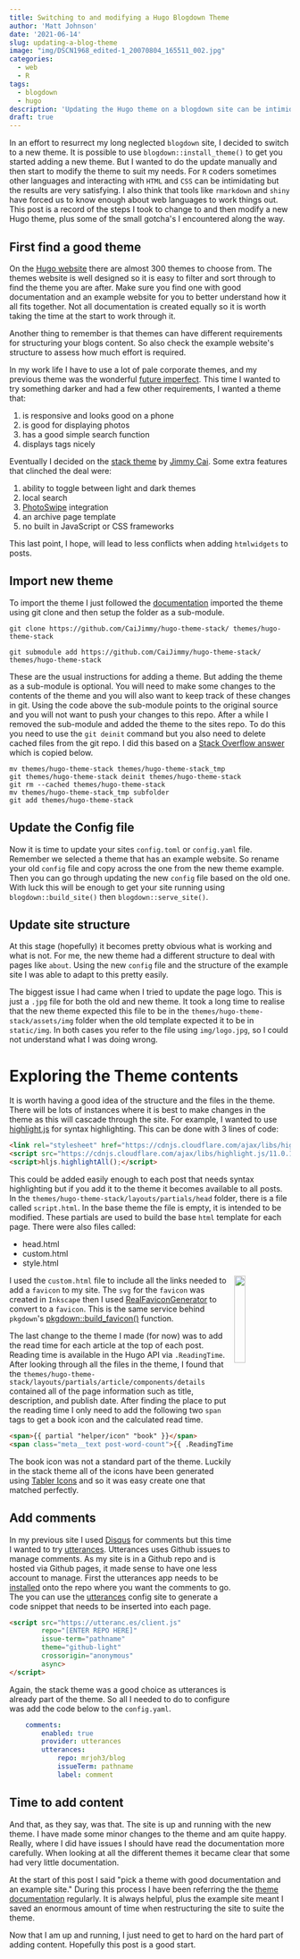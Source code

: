 ```yaml
---
title: Switching to and modifying a Hugo Blogdown Theme
author: 'Matt Johnson'
date: '2021-06-14'
slug: updating-a-blog-theme
image: "img/DSCN1968_edited-1_20070804_165511_002.jpg"
categories:
  - web
  - R
tags:
  - blogdown
  - hugo
description: 'Updating the Hugo theme on a blogdown site can be intimidating, the trick is to pick a theme with good documentation and an example site. Then you can use the example site to work out how to adjust the theme to your needs'
draft: true
---
```


In an effort to resurrect my long neglected `blogdown` site, I decided to switch to a new theme. It is possible to use `blogdown::install_theme()` to get you started adding a new theme. But I wanted to do the update manually and then start to modify the theme to suit my needs. For `R` coders sometimes other languages and interacting with `HTML` and `CSS` can be intimidating but the results are very satisfying. I also think that tools like `rmarkdown` and `shiny` have forced us to know enough about web languages to work things out. This post is a record of the steps I took to change to and then modify a new Hugo theme, plus some of the small gotcha's I encountered along the way.


## First find a good theme 

On the [Hugo website](https://themes.gohugo.io/) there are almost 300 themes to choose from. The themes website is well designed so it is easy to filter and sort through to find the theme you are after. Make sure you find one with good documentation and an example website for you to better understand how it all fits together. Not all documentation is created equally so it is worth taking the time at the start to work through it. 

Another thing to remember is that themes can have different requirements for structuring your blogs content. So also check the example website's structure to assess how much effort is required. 

In my work life I have to use a lot of pale corporate themes, and my previous theme was the wonderful [future imperfect](https://themes.gohugo.io/future-imperfect/). This time I wanted to try something darker and had a few other requirements, I wanted a theme that:

1. is responsive and looks good on a phone
2. is good for displaying photos
3. has a good simple search function
4. displays tags nicely

Eventually I decided on the [stack theme](https://themes.gohugo.io/hugo-theme-stack/) by [Jimmy Cai](https://jimmycai.com/). Some extra features that clinched the deal were:

1. ability to toggle between light and dark themes
2. local search
3. [PhotoSwipe](https://photoswipe.com/) integration
4. an archive page template
5. no built in JavaScript or CSS frameworks

This last point, I hope, will lead to less conflicts when adding `htmlwidgets` to posts.


## Import new theme 

To import the theme I just followed the [documentation](https://docs.stack.jimmycai.com/getting-started) imported the theme using git clone and then setup the folder as a sub-module.

```console
git clone https://github.com/CaiJimmy/hugo-theme-stack/ themes/hugo-theme-stack

git submodule add https://github.com/CaiJimmy/hugo-theme-stack/ themes/hugo-theme-stack
```

These are the usual instructions for adding a theme. But adding the theme as a sub-module is optional. You will need to make some changes to the contents of the theme and you will also want to keep track of these changes in git. Using the code above the sub-module points to the original source and you will not want to push your changes to this repo. After a while I removed the sub-module and added the theme to the sites repo. To do this you need to use the `git deinit` command but you also need to delete cached files from the git repo. I did this based on a [Stack Overflow answer](https://stackoverflow.com/a/26752628/1498485) which is copied below.

```console
mv themes/hugo-theme-stack themes/hugo-theme-stack_tmp
git themes/hugo-theme-stack deinit themes/hugo-theme-stack
git rm --cached themes/hugo-theme-stack
mv themes/hugo-theme-stack_tmp subfolder
git add themes/hugo-theme-stack
```


## Update the Config file

Now it is time to update your sites `config.toml` or `config.yaml` file. Remember we selected a theme that has an example website. So rename your old `config` file and copy across the one from the new theme example. Then you can go through updating the new `config` file based on the old one. With luck this will be enough to get your site running using `blogdown::build_site()` then `blogdown::serve_site()`. 


## Update site structure 

At this stage (hopefully) it becomes pretty obvious what is working and what is not. For me, the new theme had a different structure to deal with pages like `about`. Using the new `config` file and the structure of the example site I was able to adapt to this pretty easily.

The biggest issue I had came when I tried to update the page logo. This is just a `.jpg` file for both the old and new theme. It took a long time to realise that the new theme expected this file to be in the `themes/hugo-theme-stack/assets/img` folder when the old template expected it to be in `static/img`. In both cases you refer to the file using `img/logo.jpg`, so I could not understand what I was doing wrong.


# Exploring the Theme contents

It is worth having a good idea of the structure and the files in the theme. There will be lots of instances where it is best to make changes in the theme as this will cascade through the site. For example, I wanted to use [highlight.js](https://highlightjs.org/) for syntax highlighting. This can be done with 3 lines of code:

```html
<link rel="stylesheet" href="https://cdnjs.cloudflare.com/ajax/libs/highlight.js/11.0.1/styles/a11y-dark.min.css">
<script src="https://cdnjs.cloudflare.com/ajax/libs/highlight.js/11.0.1/highlight.min.js"></script>
<script>hljs.highlightAll();</script>
```

This could be added easily enough to each post that needs syntax highlighting but if you add it to the theme it becomes available to all posts. In the `themes/hugo-theme-stack/layouts/partials/head` folder, there is a file called `script.html`. In the base theme the file is empty, it is intended to be modified. These partials are used to build the base `html` template for each page. There were also files called:

  * head.html
  * custom.html
  * style.html
  
<style>
.right {
  display: block;
  float: right;
  width: 20%;
}
</style>

<img class = "right" src="../../fav2/favicon.svg"/>

I used the `custom.html` file to include all the links needed to add a `favicon` to my site. The `svg` for the `favicon` was created in `Inkscape` then I used [RealFaviconGenerator](https://realfavicongenerator.net/) to convert to a `favicon`. This is the same service behind `pkgdown`'s [pkgdown::build_favicon()](https://pkgdown.r-lib.org/reference/build_favicons.html) function.

The last change to the theme I made (for now) was to add the read time for each article at the top of each post. Reading time is available in the Hugo API via `.ReadingTime`. After looking through all the files in the theme, I found that the `themes/hugo-theme-stack/layouts/partials/article/components/details` contained all of the page information such as title, description, and publish date. After finding the place to put the reading time I only need to add the following two `span` tags to get a book icon and the calculated read time.

```html
<span>{{ partial "helper/icon" "book" }}</span>
<span class="meta__text post-word-count">{{ .ReadingTime }} min read</span>
```

The book icon was not a standard part of the theme. Luckily in the stack theme all of the icons have been generated using [Tabler Icons](https://tablericons.com/) and so it was easy create one that matched perfectly.


## Add comments

In my previous site I used [Disqus](https://blog.disqus.com/) for comments but this time I wanted to try [utterances](https://utteranc.es/). Utterances uses Github issues to manage comments. As my site is in a Github repo and is hosted via Github pages, it made sense to have one less account to manage. First the utterances app needs to be [installed](https://github.com/apps/utterances) onto the repo where you want the comments to go. The you can use the [utterances](https://utteranc.es/) config site to generate a code snippet that needs to be inserted into each page.

```html
<script src="https://utteranc.es/client.js"
        repo="[ENTER REPO HERE]"
        issue-term="pathname"
        theme="github-light"
        crossorigin="anonymous"
        async>
</script>
```

Again, the stack theme was a good choice as utterances is already part of the theme. So all I needed to do to configure was add the code below to the `config.yaml`.

```yaml
    comments:
        enabled: true
        provider: utterances
        utterances:
            repo: mrjoh3/blog
            issueTerm: pathname
            label: comment
```


## Time to add content

And that, as they say, was that. The site is up and running with the new theme. I have made some minor changes to the theme and am quite happy. Really, where I did have issues I should have read the documentation more carefully. When looking at all the different themes it became clear that some had very little documentation. 

At the start of this post I said "pick a theme with good documentation and an example site." During this process I have been referring the the [theme documentation](https://docs.stack.jimmycai.com/) regularly. It is always helpful, plus the example site meant I saved an enormous amount of time when restructuring the site to suite the theme.

Now that I am up and running, I just need to get to hard on the hard part of adding content. Hopefully this post is a good start.




